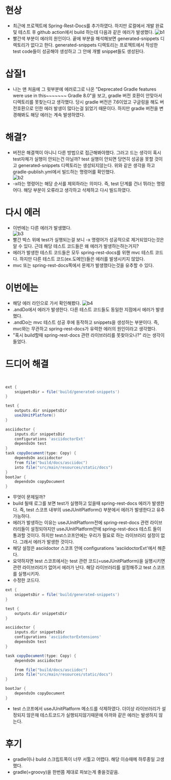 
# 현상
- 최근에 프로젝트에 Spring-Rest-Docs를 추가하였다. 하지만 로컬에서 개발 완료 및 테스트 후 github action에서 build 하는데 다음과 같은 에러가 발생했다.
![b1](https://user-images.githubusercontent.com/22884224/233582610-33050736-f88a-4ef2-a030-e50e24c9e6a8.png)
- 빨간색 부분이 에러의 원인이다. 끝에 부분을 해석해보면 generated-snippets 디렉토리가 없다고 한다. generated-snippets 디렉토리는 프로젝트에서 작성한 test code들이 성공해야 생성하고 그 안에 개별 snippet들도 생성된다. 

# 삽질1
- 나는 맨 처음에 그 윗부분에 에러로그로 나온 "Deprecated Gradle features were use in this~~~~~~~ Gradle 8.0"을 보고, gradle 버전 호환이 안맞아서 디렉토리를 못찾는다고 생각했다.
당시 gradle 버전은 7.6이었고 구글링을 해도 버전호환으로 인한 에러 발생이 많다는걸 읽었기 때문이다. 하지만 gradle 버전을 변경해봐도 해당 에러는 계속 발생하였다.

# 해결?
- 버전은 해결책이 아니니 다른 방법으로 접근해봐야했다. 그러고 드는 생각이 혹시 test자체가 실행이 안되는건 아닐까? test 실행이 안되면 당연히 성공을 못할 것이고 generated-snippets 디렉토리는 생성되지않는다. 위와 같은 생각을 하고 gradle-publish.yml에서 빌드하는 명령어를 확인했다.   
![b2](https://user-images.githubusercontent.com/22884224/233587756-4b4b175d-6ae2-49ab-8433-0ad67ef27d20.png)
- -x라는 명령어는 해당 순서를 제외하라는 의미다. 즉, test 단계를 건너 뛰라는 명령어다. 해당 부분이 오류라고 생각하고 삭제하고 다시 빌드하였다.

# 다시 에러
- 이번에는 다른 에러가 발생했다.   
![b3](https://user-images.githubusercontent.com/22884224/233588769-b20137ec-0021-450f-b744-be1bd25d0a56.png)
- 빨간 박스 위에 test가 실행되는걸 보니 -x 명령어가 성공적으로 제거되었다는것은 알 수 있다. 근데 해당 테스트 코드들은 왜 에러가 발생하는하는거지? 
- 에러가 발생한 테스트 코드들은 모두 spring-rest-docs를 위핸 mvc 테스트 코드다. 하지만 다른 테스트 코드(ex.도메인)들은 에러를 발생시키지 않았다. 
- mvc 또는 spring-rest-docs쪽에서 문제가 발생했다는것을 유추할 수 있다.

# 이번에는
- 해당 에러 라인으로 가서 확인해봤다.
![b4](https://user-images.githubusercontent.com/22884224/233589974-2e203681-6988-4f65-8d72-fb6043b315f1.png)
- .andDo에서 에러가 발생한다. 다른 테스트 코드들도 동일한 지점에서 에러가 발생했다. 
- .andDo는 mvc 테스트 성공 후에 동작하고 snippets을 생성하는 부분이다. 즉, mvc와는 무관하고 spring-rest-docs가 유력한 에러의 원인이라고 생각했다.
- "혹시 build할때 spring-rest-docs 관련 라이브러리를 못찾아오나?" 라는 생각이 들었다.

# 드디어 해결
```groovy


ext {
    snippetsDir = file('build/generated-snippets')
}

test {
    outputs.dir snippetsDir
    useJUnitPlatform()
}

asciidoctor {
    inputs.dir snippetsDir
    configurations 'asciidoctorExt'
    dependsOn test
}
task copyDocument(type: Copy) {
    dependsOn asciidoctor
    from file("build/docs/asciidoc")
    into file("src/main/resources/static/docs")
}
bootJar {
    dependsOn copyDocument
}
```
- 무엇이 문제일까? 
- build 될때 로그를 보면 test가 실행하고 있을때 spring-rest-docs 에러가 발생한다. 즉, test 스코프 내부의 useJUnitPlatform() 부분에서 에러가 발생한다고 유추가능하다.
- 에러가 발생하는 이유는 useJUnitPlatform전에 spring-rest-docs 관련 라이브러리들이 설정되야지만 useJUnitPlatform안에 spring-rest-docs 테스트 들이 통과할 것이다. 하지만 test스코프안에는 우리가 필요로 하는 라이브러리 설정이 없다. 그래서 에러가 발생한 것이다.
- 해당 설정은 asciidoctor 스코프 안에 configurations 'asciidoctorExt'에서 해준다. 
- 요약하자면 test 스코프에서는 test 관련 코드(=useJUnitPlatform)을 실행시키면 관련 라이브러리가 없어서 에러가 난다. 해당 라이브러리를 설정해주고 test 스코프를 실행시키자.
- 수정한 코드다.
``` groovy
ext {
    snippetsDir = file('build/generated-snippets')
}

test {
    outputs.dir snippetsDir
}

asciidoctor {
    inputs.dir snippetsDir
    configurations 'asciidoctorExtensions'
    dependsOn test
}

task copyDocument(type: Copy) {
    dependsOn asciidoctor

    from file("build/docs/asciidoc")
    into file("src/main/resources/static/docs")
}

bootJar {
    dependsOn copyDocument
}
```
- test 스코프에서 useJUnitPlatform 메소드를 삭제하였다. 더이상 라이브러리가 설정되지 않은채 테스트코드가 실행되지않기때문에 아까와 같은 에러는 발생하지 않는다.

# 후기
- gradle이나 build 스크립트쪽이 너무 서툴고 어렵다. 해당 이슈때메 하루종일 고생했다.
- gradle(=groovy)을 한번쯤 제대로 파보는게 좋을것같음. 
